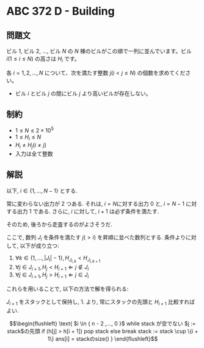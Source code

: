 # ABC 372 D - Building

## 問題文

ビル 1, ビル 2, …, ビル $N$ の $N$ 棟のビルがこの順で一列に並んでいます。ビル $i (1≤i≤N)$ の高さは $H_i$ です。

各 $i=1,2,…,N$ について、次を満たす整数 $j (i \lt j \le N)$ の個数を求めてください。

- ビル $i$ とビル $j$ の間にビル $j$ より高いビルが存在しない。

## 制約

- $1≤N≤2×10^5$
- $1 ≤ H_i ≤ N$
- $H_i \neq H_j (i \neq j)$
- 入力は全て整数

## 解説

以下, $i \in \{1, ..., N-1\}$ とする.

常に変わらない出力が $2$ つある. 
それは, $i = N$に対する出力 $0$ と, $i = N-1$ に対する出力 $1$ である.
さらに, $i$ に対して, $i + 1$ は必ず条件を満たす.

そのため, 後ろから走査するのがよさそうだ.

ここで, 数列 $J_i$ を条件を満たす $j (\gt i)$ を昇順に並べた数列とする.
条件よりに対して, 以下が成り立つ:

1. $\forall k \in \{1, ..., |J_i| - 1\} , H_{J_{i, k}} \lt H_{J_{i, k+1}}$
2. $\forall j \in J_{i + 1} , H_j \lt H_{i + 1} \Leftarrow j \notin J_i$
3. $\forall j \in J_{i + 1} , H_j \gt H_{i + 1} \Leftarrow j \in J_i$

これらを用いることで, 以下の方法で解を得られる:

$J_{i + 1}$ をスタックとして保持し, $1.$ より, 常にスタックの先頭と $H_{i + 1}$ 比較すればよい.

```math
\begin{flushleft}
\text{
$i \in { n - 2 ,..., 0 }$
while stack が空でない
    $j := stack$の先頭
    if (h[j] > h[i + 1]) 
        pop stack
    else 
        break
stack := stack \cup \{i + 1\}
ans[i] = stackのsize()
}
\end{flushleft}
```

